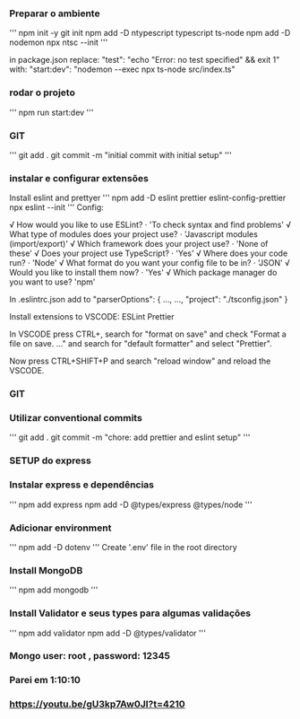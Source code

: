 ### Preparar o ambiente

'''
npm init -y
git init
npm add -D ntypescript typescript ts-node
npm add -D nodemon
npx ntsc --init
'''

in package.json
replace:
"test": "echo \"Error: no test specified\" && exit 1"
with:
"start:dev": "nodemon --exec npx ts-node src/index.ts"

### rodar o projeto

'''
npm run start:dev
'''

### GIT

'''
git add .
git commit -m "initial commit with initial setup"
'''

### instalar e configurar extensões

Install eslint and prettyer
'''
npm add -D eslint prettier eslint-config-prettier
npx eslint --init
'''
Config:

√ How would you like to use ESLint? · 'To check syntax and find problems'
√ What type of modules does your project use? · 'Javascript modules (import/export)'
√ Which framework does your project use? · 'None of these'
√ Does your project use TypeScript? · 'Yes'
√ Where does your code run? · 'Node'
√ What format do you want your config file to be in? · 'JSON'
√ Would you like to install them now? · 'Yes'
√ Which package manager do you want to use? 'npm'

In .eslintrc.json
add to
"parserOptions": {
...,
...,
"project": "./tsconfig.json"
}

Install extensions to VSCODE:
ESLint
Prettier

In VSCODE press CTRL+, search for "format on save" and check "Format a file on save. ..."
and search for "default formatter" and select "Prettier".

Now press CTRL+SHIFT+P and search "reload window" and reload the VSCODE.

### GIT

### Utilizar conventional commits

'''
git add .
git commit -m "chore: add prettier and eslint setup"
'''

### SETUP do express

### Instalar express e dependências

'''
npm add express
npm add -D @types/express @types/node
'''

### Adicionar environment

'''
npm add -D dotenv
'''
Create '.env' file in the root directory

### Install MongoDB

'''
npm add mongodb
'''

### Install Validator e seus types para algumas validações
'''
npm add validator
npm add -D @types/validator
'''



### Mongo user: root , password: 12345

### Parei em 1:10:10

### https://youtu.be/gU3kp7Aw0JI?t=4210

